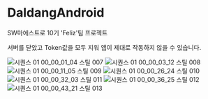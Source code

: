 # DaldangAndroid
 SW마에스트로 10기 'Feliz'팀 프로젝트

서버를 닫았고 Token값을 모두 지워 앱이 제대로 작동하지 않을 수 있습니다.

![시퀀스 01 00_00_01_04 스틸 007](https://user-images.githubusercontent.com/15646373/191761886-45ebeba8-c207-4866-b2e9-1d5e46b9df22.jpg)
![시퀀스 01 00_00_03_12 스틸 008](https://user-images.githubusercontent.com/15646373/191761896-87502d6d-1e32-467a-96ea-674c92fc6d96.jpg)
![시퀀스 01 00_00_11_05 스틸 009](https://user-images.githubusercontent.com/15646373/191761910-d06675d5-2c38-487a-b562-9859de58bf41.jpg)
![시퀀스 01 00_00_26_24 스틸 010](https://user-images.githubusercontent.com/15646373/191761916-0fd5ba3d-85a8-4db0-acf8-e74522fe1402.jpg)
![시퀀스 01 00_00_32_03 스틸 011](https://user-images.githubusercontent.com/15646373/191761921-f10dff68-5dbc-452e-a55f-a38c69cb2ec6.jpg)
![시퀀스 01 00_00_36_25 스틸 012](https://user-images.githubusercontent.com/15646373/191761925-79bd4dae-ec1b-4bb4-ba45-c5d706a074c1.jpg)
![시퀀스 01 00_00_43_21 스틸 013](https://user-images.githubusercontent.com/15646373/191761929-3cc656cb-2fb0-4dcd-a9a7-ce84637c80fc.jpg)
